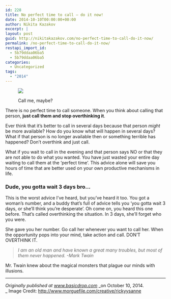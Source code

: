 ```yaml
---
id: 228
title: No perfect time to call — do it now!
date: 2014-10-10T00:00:00+00:00
author: Nikita Kazakov
excerpt: |
layout: post
guid: http://nikitakazakov.com/no-perfect-time-to-call-do-it-now/
permalink: /no-perfect-time-to-call-do-it-now/
restapi_import_id:
  - 5b79ddaa06ba5
  - 5b79ddaa06ba5
categories:
  - Uncategorized
tags:
  - "2014"
---
```

<figure class="wp-caption"> 

![](http://nikitakazakov.com/wp-content/uploads/2018/08/f4084-1gzfzkbmqntcpm88tkm8mvg.jpeg) <figcaption class="wp-caption-text">Call me, maybe?</figcaption></figure> 

There is no perfect time to call someone. When you think about calling that person, **just call them and stop overthinking it**.

Ever think that it’s better to call in several days because that person _might_ be more available? How do you know what will happen in several days? What if that person is no longer available then or something terrible has happened? Don’t overthink and just call.

What if you wait to call in the evening and that person says NO or that they are not able to do what you wanted. You have just wasted your entire day waiting to call them at the ‘perfect time’. This advice alone will save you hours of time that are better used on your own productive mechanisms in life.

### Dude, you gotta wait 3 days bro…

This is the worst advice I’ve heard, but you’ve heard it too. You got a woman’s number, and a buddy that’s full of advice tells you ‘you gotta wait 3 days, or she’ll think you’re desperate’. Oh come on, you heard this one before. That’s called overthinking the situation. In 3 days, she’ll forget who you were.

She gave you her number. Go call her whenever you want to call her. When the opportunity pops into your mind, take action and call. DON’T OVERTHINK IT.

> _I am an old man and have known a great many troubles, but most of them never happened. -Mark Twain_

Mr. Twain knew about the magical monsters that plague our minds with illusions.

* * *

_Originally published at_ <a href="http://basicdrop.com" target="_blank" rel="noopener noreferrer"><em>www.basicdrop.com</em></a> _on October 10, 2014.  
_ Image Credit: <a href="http://www.morguefile.com/creative/rickyysanne" target="_blank" rel="noopener noreferrer">http://www.morguefile.com/creative/rickyysanne</a>